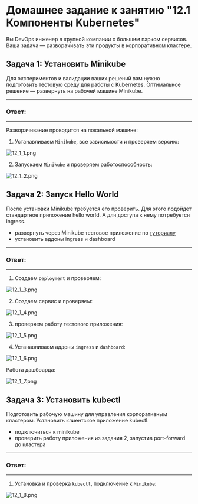 # Домашнее задание к занятию "12.1 Компоненты Kubernetes"

Вы DevOps инженер в крупной компании с большим парком сервисов. Ваша задача — разворачивать эти продукты в корпоративном кластере. 

## Задача 1: Установить Minikube

Для экспериментов и валидации ваших решений вам нужно подготовить тестовую среду для работы с Kubernetes. Оптимальное решение — развернуть на рабочей машине Minikube.

---
### Ответ:
---

Разворачивание проводится на локальной машине:

1. Устанавливаем `Minikube`, все зависимости и проверяем версию:

![12_1_1.png](https://github.com/psvitov/devops-netology/blob/main/Homework/devkub_homework_12_1/12_1_1.png)

2. Запускаем `Minikube` и проверяем работоспособность:

![12_1_2.png](https://github.com/psvitov/devops-netology/blob/main/Homework/devkub_homework_12_1/12_1_2.png)


## Задача 2: Запуск Hello World
После установки Minikube требуется его проверить. Для этого подойдет стандартное приложение hello world. А для доступа к нему потребуется ingress.

- развернуть через Minikube тестовое приложение по [туториалу](https://kubernetes.io/ru/docs/tutorials/hello-minikube/#%D1%81%D0%BE%D0%B7%D0%B4%D0%B0%D0%BD%D0%B8%D0%B5-%D0%BA%D0%BB%D0%B0%D1%81%D1%82%D0%B5%D1%80%D0%B0-minikube)
- установить аддоны ingress и dashboard

---
### Ответ:
---

1. Создаем `Deployment` и проверяем:

![12_1_3.png](https://github.com/psvitov/devops-netology/blob/main/Homework/devkub_homework_12_1/12_1_3.png)

2. Создаем сервис и проверяем:

![12_1_4.png](https://github.com/psvitov/devops-netology/blob/main/Homework/devkub_homework_12_1/12_1_4.png)

3. проверяем работу тестового приложения:

![12_1_5.png](https://github.com/psvitov/devops-netology/blob/main/Homework/devkub_homework_12_1/12_1_5.png)

4. Устанавливаем аддоны `ingress` и `dashboard`:

![12_1_6.png](https://github.com/psvitov/devops-netology/blob/main/Homework/devkub_homework_12_1/12_1_6.png)

Работа дашбоарда:

![12_1_7.png](https://github.com/psvitov/devops-netology/blob/main/Homework/devkub_homework_12_1/12_1_7.png)


## Задача 3: Установить kubectl

Подготовить рабочую машину для управления корпоративным кластером. Установить клиентское приложение kubectl.
- подключиться к minikube 
- проверить работу приложения из задания 2, запустив port-forward до кластера

---
### Ответ:
---

1. Установка и проверка `kubectl`, подключение к `Minikube`:

![12_1_8.png](https://github.com/psvitov/devops-netology/blob/main/Homework/devkub_homework_12_1/12_1_8.png)


